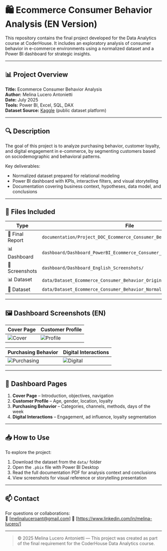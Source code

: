# 🛍️ Ecommerce Consumer Behavior Analysis (EN Version)

This repository contains the final project developed for the Data Analytics course at CoderHouse. It includes an exploratory analysis of consumer behavior in e-commerce environments using a normalized dataset and a Power BI dashboard for strategic insights.

---

## 📊 Project Overview

**Title:** Ecommerce Consumer Behavior Analysis  
**Author:** Melina Lucero Antonietti  
**Date:** July 2025  
**Tools:** Power BI, Excel, SQL, DAX  
**Dataset Source:** [Kaggle](https://www.kaggle.com) (public dataset platform)

---

## 🔍 Description

The goal of this project is to analyze purchasing behavior, customer loyalty, and digital engagement in e-commerce, by segmenting customers based on sociodemographic and behavioral patterns.

Key deliverables:
- Normalized dataset prepared for relational modeling
- Power BI dashboard with KPIs, interactive filters, and visual storytelling
- Documentation covering business context, hypotheses, data model, and conclusions

---

## 🧩 Files Included

| Type             | File |
|------------------|------|
| 📄 Final Report  | `documentation/Project_DOC_Ecommerce_Consumer_Behavior_Analysis_EN.pdf` |
| 📊 Dashboard     | `dashboard/Dashboard_PowerBI_Ecommerce_Consumer_Behavior.pbix` |
| 📁 Screenshots   | `dashboard/Dashboard_English_Screenshots/` |
| 📊 Dataset       | `data/Dataset_Ecommerce_Consumer_Behavior_Original.xlsx`  
| 🔧 Dataset       | `data/Dataset_Ecommerce_Consumer_Behavior_Normalized.xlsx`

---

## 🖼️ Dashboard Screenshots (EN)

| Cover Page | Customer Profile |
|------------|------------------|
| ![Cover](dashboard/Dashboard_English_Screenshots/01_Cover_Page.png) | ![Profile](dashboard/Dashboard_English_Screenshots/02_Customer_Profile.png) |

| Purchasing Behavior | Digital Interactions |
|---------------------|----------------------|
| ![Purchasing](dashboard/Dashboard_English_Screenshots/03_Purchasing_Behavior.png) | ![Digital](dashboard/Dashboard_English_Screenshots/04_Digital_Interactions.png) |

---

## 📌 Dashboard Pages

1. **Cover Page** – Introduction, objectives, navigation  
2. **Customer Profile** – Age, gender, location, loyalty  
3. **Purchasing Behavior** – Categories, channels, methods, days of the week  
4. **Digital Interactions** – Engagement, ad influence, loyalty segmentation  

---

## 📥 How to Use

To explore the project:

1. Download the dataset from the `data/` folder  
2. Open the `.pbix` file with Power BI Desktop  
3. Read the full documentation PDF for analysis context and conclusions  
4. View screenshots for visual reference or storytelling presentation  

---

## 📫 Contact

For questions or collaborations:  
📧 [melinaluceroant@gmail.com]
📎 [https://www.linkedin.com/in/melina-lucero/]

---

> © 2025 Melina Lucero Antonietti — This project was created as part of the final requirement for the CoderHouse Data Analytics course.
